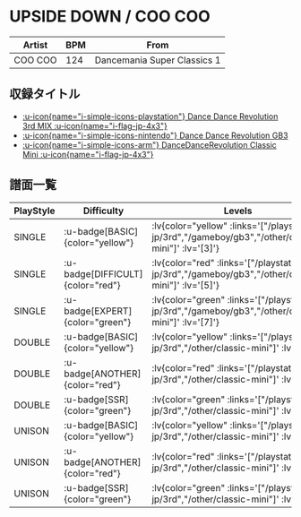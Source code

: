 # UPSIDE DOWN / COO COO

|Artist|BPM|From|
|------|---|----|
|COO COO|124|Dancemania Super Classics 1|

## 収録タイトル

- [ :u-icon{name="i-simple-icons-playstation"} Dance Dance Revolution 3rd MIX :u-icon{name="i-flag-jp-4x3"} ](/playstation-jp/3rd)
- [ :u-icon{name="i-simple-icons-nintendo"} Dance Dance Revolution GB3](/gameboy/gb3)
- [ :u-icon{name="i-simple-icons-arm"} DanceDanceRevolution Classic Mini :u-icon{name="i-flag-jp-4x3"} ](/other/classic-mini)

## 譜面一覧

|PlayStyle|Difficulty|Levels|Notes|Movie|
|---------|----------|------|-----|-----|
|SINGLE| :u-badge[BASIC]{color="yellow"} | :lv{color="yellow" :links='["/playstation-jp/3rd","/gameboy/gb3","/other/classic-mini"]' :lv='[3]'} |152/0||
|SINGLE| :u-badge[DIFFICULT]{color="red"} | :lv{color="red" :links='["/playstation-jp/3rd","/gameboy/gb3","/other/classic-mini"]' :lv='[5]'} |184/0||
|SINGLE| :u-badge[EXPERT]{color="green"} | :lv{color="green" :links='["/playstation-jp/3rd","/gameboy/gb3","/other/classic-mini"]' :lv='[7]'} |259/0||
|DOUBLE| :u-badge[BASIC]{color="yellow"} | :lv{color="yellow" :links='["/playstation-jp/3rd","/other/classic-mini"]' :lv='[3]'} |147/0||
|DOUBLE| :u-badge[ANOTHER]{color="red"} | :lv{color="red" :links='["/playstation-jp/3rd","/other/classic-mini"]' :lv='[5]'} |185/0||
|DOUBLE| :u-badge[SSR]{color="green"} | :lv{color="green" :links='["/playstation-jp/3rd","/other/classic-mini"]' :lv='[6]'} |186/0||
|UNISON| :u-badge[BASIC]{color="yellow"} | :lv{color="yellow" :links='["/playstation-jp/3rd","/other/classic-mini"]' :lv='[3]'} |||
|UNISON| :u-badge[ANOTHER]{color="red"} | :lv{color="red" :links='["/playstation-jp/3rd","/other/classic-mini"]' :lv='[5]'} |||
|UNISON| :u-badge[SSR]{color="green"} | :lv{color="green" :links='["/playstation-jp/3rd","/other/classic-mini"]' :lv='[7]'} |||
